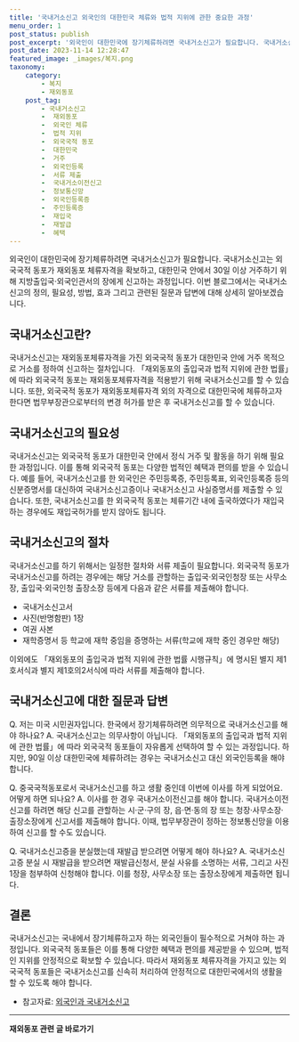 ```yaml
---
title: '국내거소신고 외국인의 대한민국 체류와 법적 지위에 관한 중요한 과정'
menu_order: 1
post_status: publish
post_excerpt: '외국인이 대한민국에 장기체류하려면 국내거소신고가 필요합니다. 국내거소신고는 외국국적 동포가 재외동포 체류자격을 확보하고, 대한민국 안에서 30일 이상 거주하기 위해 지방출입국 외국인관서의 장에게 신고하는 과정입니다. 이번 블로그에서는 국내거소신고의 정의, 필요성, 방법, 효과 그리고 관련된 질문과 답변에 대해 상세히 알아보겠습니다.'
post_date: 2023-11-14 12:28:47
featured_image: _images/복지.png
taxonomy:
    category:
        - 복지
        - 재외동포
    post_tag:
        - 국내거소신고
        -  재외동포
        -  외국인 체류
        -  법적 지위
        -  외국국적 동포
        -  대한민국
        -  거주
        -  외국인등록
        -  서류 제출
        -  국내거소이전신고
        -  정보통신망
        -  외국인등록증
        -  주민등록증
        -  재입국
        -  재발급
        -  혜택
---
```




외국인이 대한민국에 장기체류하려면 국내거소신고가 필요합니다. 국내거소신고는 외국국적 동포가 재외동포 체류자격을 확보하고, 대한민국 안에서 30일 이상 거주하기 위해 지방출입국·외국인관서의 장에게 신고하는 과정입니다. 이번 블로그에서는 국내거소신고의 정의, 필요성, 방법, 효과 그리고 관련된 질문과 답변에 대해 상세히 알아보겠습니다.

## 국내거소신고란?

국내거소신고는 재외동포체류자격을 가진 외국국적 동포가 대한민국 안에 거주 목적으로 거소를 정하여 신고하는 절차입니다. 「재외동포의 출입국과 법적 지위에 관한 법률」에 따라 외국국적 동포는 재외동포체류자격을 적용받기 위해 국내거소신고를 할 수 있습니다. 또한, 외국국적 동포가 재외동포체류자격 외의 자격으로 대한민국에 체류하고자 한다면 법무부장관으로부터의 변경 허가를 받은 후 국내거소신고를 할 수 있습니다.

## 국내거소신고의 필요성

국내거소신고는 외국국적 동포가 대한민국 안에서 정식 거주 및 활동을 하기 위해 필요한 과정입니다. 이를 통해 외국국적 동포는 다양한 법적인 혜택과 편의를 받을 수 있습니다. 예를 들어, 국내거소신고를 한 외국인은 주민등록증, 주민등록표, 외국인등록증 등의 신분증명서를 대신하여 국내거소신고증이나 국내거소신고 사실증명서를 제출할 수 있습니다. 또한, 국내거소신고를 한 외국국적 동포는 체류기간 내에 출국하였다가 재입국하는 경우에도 재입국허가를 받지 않아도 됩니다.

## 국내거소신고의 절차

국내거소신고를 하기 위해서는 일정한 절차와 서류 제출이 필요합니다. 외국국적 동포가 국내거소신고를 하려는 경우에는 해당 거소를 관할하는 출입국·외국인청장 또는 사무소장, 출입국·외국인청 출장소장 등에게 다음과 같은 서류를 제출해야 합니다.

- 국내거소신고서
- 사진(반명함판) 1장
- 여권 사본
- 재학증명서 등 학교에 재학 중임을 증명하는 서류(학교에 재학 중인 경우만 해당)

이외에도 「재외동포의 출입국과 법적 지위에 관한 법률 시행규칙」에 명시된 별지 제1호서식과 별지 제1호의2서식에 따라 서류를 제출해야 합니다.

## 국내거소신고에 대한 질문과 답변

Q. 저는 미국 시민권자입니다. 한국에서 장기체류하려면 의무적으로 국내거소신고를 해야 하나요?
A. 국내거소신고는 의무사항이 아닙니다. 「재외동포의 출입국과 법적 지위에 관한 법률」에 따라 외국국적 동포들이 자유롭게 선택하여 할 수 있는 과정입니다. 하지만, 90일 이상 대한민국에 체류하려는 경우는 국내거소신고 대신 외국인등록을 해야 합니다.

Q. 중국국적동포로서 국내거소신고를 하고 생활 중인데 이번에 이사를 하게 되었어요. 어떻게 하면 되나요?
A. 이사를 한 경우 국내거소이전신고를 해야 합니다. 국내거소이전신고를 하려면 해당 신고를 관할하는 시·군·구의 장, 읍·면·동의 장 또는 청장·사무소장·출장소장에게 신고서를 제출해야 합니다. 이때, 법무부장관이 정하는 정보통신망을 이용하여 신고를 할 수도 있습니다.

Q. 국내거소신고증을 분실했는데 재발급 받으려면 어떻게 해야 하나요?
A. 국내거소신고증 분실 시 재발급을 받으려면 재발급신청서, 분실 사유를 소명하는 서류, 그리고 사진 1장을 첨부하여 신청해야 합니다. 이를 청장, 사무소장 또는 출장소장에게 제출하면 됩니다.

## 결론

국내거소신고는 국내에서 장기체류하고자 하는 외국인들이 필수적으로 거쳐야 하는 과정입니다. 외국국적 동포들은 이를 통해 다양한 혜택과 편의를 제공받을 수 있으며, 법적인 지위를 안정적으로 확보할 수 있습니다. 따라서 재외동포 체류자격을 가지고 있는 외국국적 동포들은 국내거소신고를 신속히 처리하여 안정적으로 대한민국에서의 생활을 할 수 있도록 해야 합니다.

+ 참고자료: [외국인과 국내거소신고](https://www.hikorea.go.kr/info/InfoDatail.pt?CAT_SEQ=282&PARENT_ID=155)
<!-- wp:separator -->
<hr class="wp-block-separator has-alpha-channel-opacity"/>
<!-- /wp:separator -->

<!-- wp:group {"backgroundColor":"base","layout":{"type":"constrained"}} -->
<div class="wp-block-group has-base-background-color has-background"><!-- wp:paragraph {"align":"center","fontSize":"medium"} -->
<p class="has-text-align-center has-large-font-size"><strong>재외동포 관련 글 바로가기</strong></p>
<!-- /wp:paragraph -->


<!-- wp:latest-posts
{"categories":[{"id":22672,"count":19,"description":"","link":"https://uknowlaw.com/category/%ec%9e%ac%ec%99%b8%eb%8f%99%ed%8f%ac/","name":"재외동포","slug":"재외동포","taxonomy":"category","parent":0,"meta":[],"_links":{"self":[{"href":"https://uknowlaw.com/wp-json/wp/v2/categories/22672"}],"collection":[{"href":"https://uknowlaw.com/wp-json/wp/v2/categories"}],"about":[{"href":"https://uknowlaw.com/wp-json/wp/v2/taxonomies/category"}],"wp:post_type":[{"href":"https://uknowlaw.com/wp-json/wp/v2/posts?categories=22672"}],"curies":[{"name":"wp","href":"https://api.w.org/{rel}","templated":true}]}}],"postsToShow":100,"excerptLength":28,"postLayout":"grid","columns":2,"featuredImageAlign":"left","featuredImageSizeSlug":"large","fontSize":"small"} /--></div>
<!-- /wp:group -->